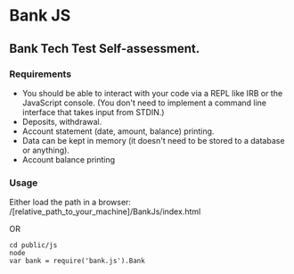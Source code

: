 # Bank JS

## Bank Tech Test Self-assessment.


### Requirements

* You should be able to interact with your code via a REPL like IRB or the JavaScript console.  (You don't need to implement a command line interface that takes input from STDIN.)
* Deposits, withdrawal.
* Account statement (date, amount, balance) printing.
* Data can be kept in memory (it doesn't need to be stored to a database or anything).
* Account balance printing

### Usage

Either load the path in a browser: /[relative_path_to_your_machine]/BankJs/index.html

OR

 ```
 cd public/js
 node
 var bank = require('bank.js').Bank
 
 ```


